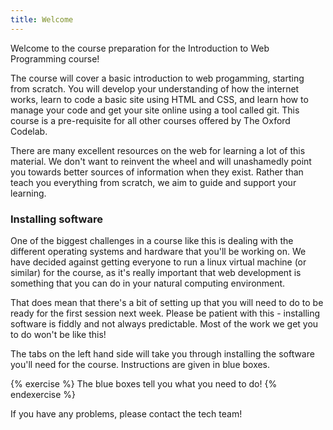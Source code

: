 ```yaml
---
title: Welcome
---
```


Welcome to the course preparation for the Introduction to Web Programming course!

The course will cover a basic introduction to web progamming, starting from scratch. You will develop your understanding of how the internet works, learn to code a basic site using HTML and CSS, and learn how to manage your code and get your site online using a tool called git. This course is a pre-requisite for all other courses offered by The Oxford Codelab.

There are many excellent resources on the web for learning a lot of this material. We don't want to reinvent the wheel and will unashamedly point you towards better sources of information when they exist. Rather than teach you everything from scratch, we aim to guide and support your learning. 

### Installing software

One of the biggest challenges in a course like this is dealing with the different operating systems and hardware that you'll be working on. We have decided against getting everyone to run a linux virtual machine (or similar) for the course, as it's really important that web development is something that you can do in your natural computing environment.

That does mean that there's a bit of setting up that you will need to do to be ready for the first session next week. Please be patient with this - installing software is fiddly and not always predictable. Most of the work we get you to do won't be like this!

The tabs on the left hand side will take you through installing the software you'll need for the course. Instructions are given in blue boxes.

{% exercise %}
The blue boxes tell you what you need to do!
{% endexercise %}

If you have any problems, please contact the tech team!

